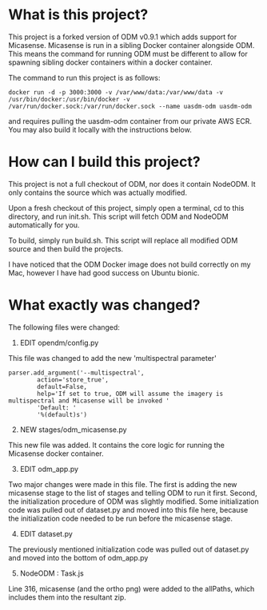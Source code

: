# What is this project?

This project is a forked version of ODM v0.9.1 which adds support for Micasense. Micasense is run in a sibling Docker container alongside ODM. This means the command for running ODM must be different to allow for spawning sibling docker containers within a docker container.

The command to run this project is as follows:

`docker run -d -p 3000:3000 -v /var/www/data:/var/www/data -v /usr/bin/docker:/usr/bin/docker -v /var/run/docker.sock:/var/run/docker.sock --name uasdm-odm uasdm-odm`

and requires pulling the uasdm-odm container from our private AWS ECR. You may also build it locally with the instructions below.


# How can I build this project?

This project is not a full checkout of ODM, nor does it contain NodeODM. It only contains the source which was actually modified.

Upon a fresh checkout of this project, simply open a terminal, cd to this directory, and run init.sh. This script will fetch ODM and NodeODM automatically for you.

To build, simply run build.sh. This script will replace all modified ODM source and then build the projects. 

I have noticed that the ODM Docker image does not build correctly on my Mac, however I have had good success on Ubuntu bionic.


# What exactly was changed?

The following files were changed:

1. EDIT opendm/config.py

This file was changed to add the new 'multispectral parameter'

```
parser.add_argument('--multispectral',
        action='store_true',
        default=False,
        help='If set to true, ODM will assume the imagery is multispectral and Micasense will be invoked '
        'Default: '
        '%(default)s')
```

2. NEW stages/odm_micasense.py

This new file was added. It contains the core logic for running the Micasense docker container.

3. EDIT odm_app.py

Two major changes were made in this file. The first is adding the new micasense stage to the list of stages and telling ODM to run it first. Second, the initialization procedure of ODM was slightly modified. Some initialization code was pulled out of dataset.py and moved into this file here, because the initialization code needed to be run before the micasense stage.

4. EDIT dataset.py

The previously mentioned initialization code was pulled out of dataset.py and moved into the bottom of odm_app.py

5. NodeODM : Task.js

Line 316, micasense (and the ortho png) were added to the allPaths, which includes them into the resultant zip.
